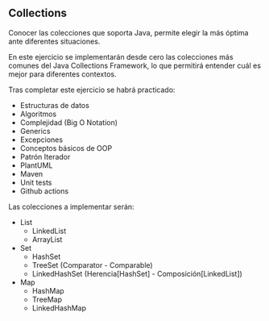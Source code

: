 ## Collections

Conocer las colecciones que soporta Java, permite elegir la más óptima ante diferentes situaciones.

En este ejercicio se implementarán desde cero las colecciones más comunes del Java Collections
Framework, lo que permitirá entender cuál es mejor para diferentes contextos.

Tras completar este ejercicio se habrá practicado:
- Estructuras de datos
- Algoritmos
- Complejidad (Big O Notation)
- Generics
- Excepciones
- Conceptos básicos de OOP
- Patrón Iterador
- PlantUML
- Maven
- Unit tests
- Github actions

Las colecciones a implementar serán:

- List
  - LinkedList
  - ArrayList
- Set
  - HashSet
  - TreeSet (Comparator - Comparable)
  - LinkedHashSet (Herencia[HashSet] - Composición[LinkedList])
- Map
  - HashMap
  - TreeMap
  - LinkedHashMap
